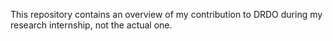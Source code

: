 This repository contains an overview of my contribution to DRDO during my research internship, not the actual one.
